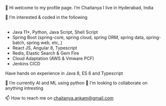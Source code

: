 👋 Hi welcome to my profile page. I’m Chaitanya I live in Hyderabad, India

👀 I’m interested & coded in the following <br/><br/>
  * Java 11*, Python, Java Script, Shell Script
  * Spring Boot (spring-core, spring cloud, spring ORM, spring data, spring-batch, spring web, etc,.)
  * React JS, Angular 8, Typescript
  * Redis, Elastic Search & Gem Fire
  * Cloud Adaptation (AWS & Vmware PCF)
  * Jenkins CICD

Have hands on experience in Java 8, ES 6 and Typescript

🌱 I’m currently AI and ML using python
💞️ I’m looking to collaborate on anything intresting

📫 How to reach me on chaitanya.ankam@gmail.com

<!---
Chaitanya199102/Chaitanya199102 is a ✨ special ✨ repository because its `README.md` (this file) appears on your GitHub profile.
You can click the Preview link to take a look at your changes.
--->
